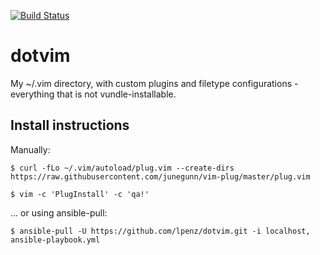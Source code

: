 [![Build Status](https://travis-ci.org/lpenz/dotvim.png?branch=master)](https://travis-ci.org/lpenz/dotvim)

# dotvim

My ~/.vim directory, with custom plugins and filetype configurations - everything that is not vundle-installable.

## Install instructions

Manually:

    $ curl -fLo ~/.vim/autoload/plug.vim --create-dirs https://raw.githubusercontent.com/junegunn/vim-plug/master/plug.vim

    $ vim -c 'PlugInstall' -c 'qa!'


... or using ansible-pull:

    $ ansible-pull -U https://github.com/lpenz/dotvim.git -i localhost, ansible-playbook.yml

